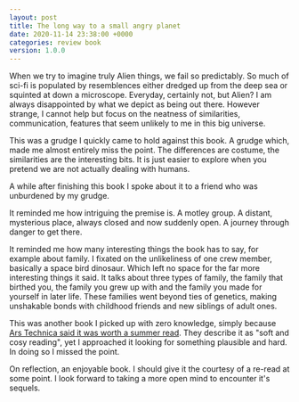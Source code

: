 ```yaml
---
layout: post
title: The long way to a small angry planet
date: 2020-11-14 23:38:00 +0000
categories: review book
version: 1.0.0
---
```


When we try to imagine truly Alien things, we fail so predictably. So much of sci-fi is populated by resemblences either dredged up from the deep sea or squinted at down a microscope. Everyday, certainly not, but Alien? I am always disappointed by what we depict as being out there. However strange, I cannot help but focus on the neatness of similarities, communication, features that seem unlikely to me in this big universe.

This was a grudge I quickly came to hold against this book. A grudge which, made me almost entirely miss the point. The differences are costume, the similarities are the interesting bits. It is just easier to explore when you pretend we are not actually dealing with humans.

A while after finishing this book I spoke about it to a friend who was unburdened by my grudge.

It reminded me how intriguing the premise is. A motley group. A distant, mysterious place, always closed and now suddenly open. A journey through danger to get there.

It reminded me how many interesting things the book has to say, for example about family. I fixated on the unlikeliness of one crew member, basically a space bird dinosaur. Which left no space for the far more interesting things it said. It talks about three types of family, the family that birthed you, the family you grew up with and the family you made for yourself in later life. These families went beyond ties of genetics, making unshakable bonds with childhood friends and new siblings of adult ones.

This was another book I picked up with zero knowledge, simply because [Ars Technica said it was worth a summer read][1]. They describe it as "soft and cosy reading", yet I approached it looking for something plausible and hard. In doing so I missed the point.

On reflection, an enjoyable book. I should give it the courtesy of a re-read at some point. I look forward to taking a more open mind to encounter it's sequels.

[1]: https://arstechnica.com/gaming/2020/05/ars-summer-reading-guide-for-our-very-surreal-summer/
